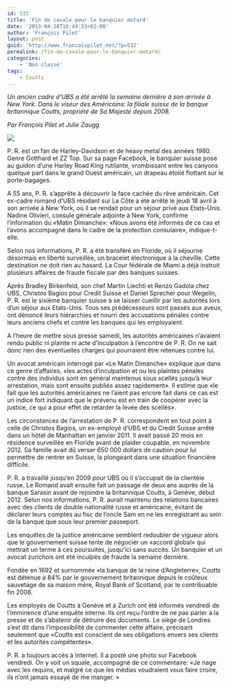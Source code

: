 ```yaml
---
id: 532
title: 'Fin de cavale pour le banquier motard'
date: '2013-04-28T16:49:33+02:00'
author: 'François Pilet'
layout: post
guid: 'http://www.francoispilet.net/?p=532'
permalink: /fin-de-cavale-pour-le-banquier-motard/
categories:
    - 'Non classé'
tags:
    - Coutts
---
```


*Un ancien cadre d’UBS a été arrêté la semaine dernière à son arrivée à New York. Dans le viseur des Américains: la filiale suisse de la banque britannique Coutts, propriété de Sa Majesté depuis 2008.*

*Par François Pilet et Julie Zaugg*

![](https://i0.wp.com/www.francoispilet.net/wp-content/uploads/2013/06/19001.jpg?resize=660%2C493)

P. R. est un fan de Harley-Davidson et de heavy metal des années 1980. Genre Gotthard et ZZ Top. Sur sa page Facebook, le banquier suisse pose au guidon d’une Harley Road King rutilante, vrombissant entre les canyons quelque part dans le grand Ouest américain, un drapeau étoilé flottant sur le porte-bagages.

A 55 ans, P. R. s’apprête à découvrir la face cachée du rêve américain. Cet ex-cadre romand d’UBS résidant sur La Côte a été arrêté le jeudi 18 avril à son arrivée à New York, où il se rendait pour un séjour privé aux Etats-Unis. Nadine Olivieri, consule générale adjointe à New York, confirme l’information du «Matin Dimanche»: «Nous avons été informés de ce cas et l’avons accompagné dans le cadre de la protection consulaire», indique-t-elle.

Selon nos informations, P. R. a été transféré en Floride, où il séjourne désormais en liberté surveillée, un bracelet électronique à la cheville. Cette destination ne doit rien au hasard. La Cour fédérale de Miami a déjà instruit plusieurs affaires de fraude fiscale par des banques suisses.

Après Bradley Birkenfeld, son chef Martin Liechti et Renzo Gadola chez UBS, Christos Bagios pour Credit Suisse et Daniel Sprecher pour Wegelin, P. R. est le sixième banquier suisse à se laisser cueillir par les autorités lors d’un séjour aux Etats-Unis. Tous ses prédécesseurs sont passés aux aveux, ont dénoncé leurs hiérarchies et nourri des accusations pénales contre leurs anciens chefs et contre les banques qui les employaient.

A l’heure de mettre sous presse samedi, les autorités américaines n’avaient rendu public ni plainte ni acte d’inculpation à l’encontre de P. R. On ne sait donc rien des éventuelles charges qui pourraient être retenues contre lui.

Un avocat américain interrogé par «Le Matin Dimanche» explique que dans ce genre d’affaires, «les actes d’inculpation et ou les plaintes pénales contre des individus sont en général maintenus sous scellés jusqu’à leur arrestation, mais sont ensuite publiés assez rapidement». Il estime que «le fait que les autorités américaines ne l’aient pas encore fait dans ce cas est un indice fort indiquant que le prévenu est en train de coopérer avec la justice, ce qui a pour effet de retarder la levée des scellés».

Les circonstances de l’arrestation de P. R. correspondent en tout point à celle de Christos Bagios, un ex-employé d’UBS et du Credit Suisse arrêté dans un hôtel de Manhattan en janvier 2011. Il avait passé 20 mois en résidence surveillée en Floride avant de plaider coupable, en novembre 2012. Sa famille avait dû verser 650 000 dollars de caution pour lui permettre de rentrer en Suisse, la plongeant dans une situation financière difficile.

P. R. a travaillé jusqu’en 2009 pour UBS où il s’occupait de la clientèle russe. Le Romand avait ensuite fait un passage de deux ans auprès de la banque Sarasin avant de rejoindre la britannique Coutts, à Genève, début 2012. Selon nos informations, P. R. aurait maintenu des relations bancaires avec des clients de double nationalité russe et américaine, évitant de déclarer leurs comptes au fisc de l’oncle Sam en ne les enregistrant au sein de la banque que sous leur premier passeport.

Les enquêtes de la justice américaine semblent redoubler de vigueur alors que le gouvernement suisse tente de négocier un «accord global» qui mettrait un terme à ces poursuites, jusqu’ici sans succès. Un banquier et un avocat zurichois ont été inculpés de fraude la semaine dernière.

Fondée en 1692 et surnommée «la banque de la reine d’Angleterre», Coutts est détenue à 84% par le gouvernement britannique depuis le coûteux sauvetage de sa maison mère, Royal Bank of Scotland, par le contribuable fin 2008.

Les employés de Coutts à Genève et à Zurich ont été informés vendredi de l’imminence d’une enquête interne. Ils ont reçu l’ordre de ne pas parler à la presse et de s’abstenir de détruire des documents. Le siège de Londres s’est dit dans l’impossibilité de commenter cette affaire, précisant seulement que «Coutts est conscient de ses obligations envers ses clients et les autorités compétentes».

P. R. a toujours accès à Internet. Il a posté une photo sur Facebook vendredi. On y voit un squale, accompagné de ce commentaire: «Je nage avec les requins, et malgré ce que les médias voudraient vous faire croire, ils n’ont jamais essayé de me manger. »